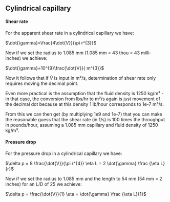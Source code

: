 ## Cylindrical capillary

#### Shear rate

For the apparent shear rate in a cylindrical capillary we have:

$\dot{\gamma}=\frac{4\dot{V}}{\pi r^{3}}$

Now if we set the radius to 1.085 mm (1.085 mm = 43 thou = 43 milli-inches) we achieve:

$\dot{\gamma}=10^{9}\frac{\dot{V}}{ m^{3}}$

Now it follows that if $\dot{V}$ is input in m³/s, determination of shear rate only requires moving the decimal point.

Even more practical is the assumption that the fluid density is 1250 kg/m³ - in that case, the conversion from lbs/hr to m³/s again is just movement of the decimal dot because at this density 1 lb/hour corresponds to 1e-7 m³/s.

From this we can then get (by multiplying 1e9 and 1e-7) that you can make the reasonable guess that the shear rate (in 1/s) is 100 times the throughput in pounds/hour, assuming a 1.085 mm capillary and fluid density of 1250 kg/m³.

#### Pressure drop

For the pressure drop in a cylindrical capillary we have:

$\delta p = 8 \frac{\dot{V}}{\pi r^{4}} \eta L = 2 \dot{\gamma} \frac {\eta L}{r}$

Now if we set the radius to 1.085 mm and the length to 54 mm (54 mm = 2 inches) for an L/D of 25 we achieve:

$\delta p =  \frac{\dot{V}}{1} \eta  =  \dot{\gamma} \frac {\eta L}{1}$
